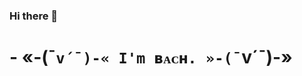 ### Hi there 👋

# - «-(¯`v´¯)-« I'm ʙᴀᴄʜ. »-(¯`v´¯)-»

<!--
- I’m currently learning Computer Engineering in Vietnam National University in Ha Noi,Viet Nam.
- I was especially interested in Data Science
- I am currently looking for internships in Web/App development and Data Analytics.
- Contact :
    - Facebook : https://www.facebook.com/dinhbach200501/
    - Linkedin : https://www.linkedin.com/in/bach20052001/
    - Youtube : https://www.youtube.com/channel/UCsSGQyq2APpFlQjj608_mfg?view_as=subscriber
    - My Email : bach20501@gmail.com
    - Github : https://github.com/bach2005200
    
<!--
**bach20052001/bach20052001** is a ✨ _special_ ✨ repository because its `README.md` (this file) appears on your GitHub profile.

